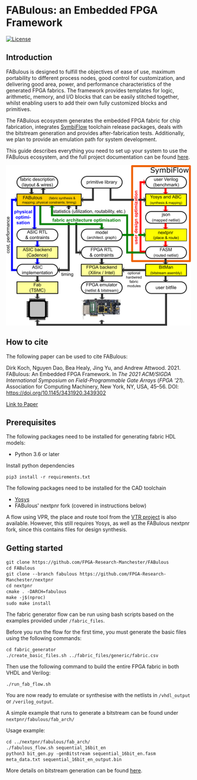 # FABulous: an Embedded FPGA Framework
[![License](https://img.shields.io/badge/License-Apache%202.0-blue.svg)](https://opensource.org/licenses/Apache-2.0)

## Introduction
FABulous is designed to fulfill the objectives of ease of use, maximum portability to different process nodes, good control for customization, and delivering good area, power, and performance characteristics of the generated FPGA fabrics. The framework provides templates for logic, arithmetic, memory, and I/O blocks that can be easily stitched together, whilst enabling users to add their own fully customized blocks and primitives.

The FABulous ecosystem generates the embedded FPGA fabric for chip fabrication, integrates 
[SymbiFlow](https://symbiflow.github.io/) 
toolchain release packages, deals with the bitstream generation and provides after-fabrication tests. Additionally, we plan to provide an emulation path for system development.

This guide describes everything you need to set up your system to use the FABulous ecosystem, and the full project documentation can be found [here](https://fabulous.readthedocs.io/en/latest/).

![FABulous Ecosystem Diagram](docs/source/figs/fabulous_ecosystem.png)

## How to cite

The following paper can be used to cite FABulous:

Dirk Koch, Nguyen Dao, Bea Healy, Jing Yu, and Andrew Attwood. 2021. FABulous: An Embedded FPGA Framework. In <i>The 2021 ACM/SIGDA International Symposium on Field-Programmable Gate Arrays</i> (<i>FPGA '21</i>). Association for Computing Machinery, New York, NY, USA, 45–56. DOI: https://doi.org/10.1145/3431920.3439302

[Link to Paper](https://dl.acm.org/doi/pdf/10.1145/3431920.3439302)

## Prerequisites
The following packages need to be installed for generating fabric HDL models:
 - Python 3.6 or later

Install python dependencies
```
pip3 install -r requirements.txt
```

The following packages need to be installed for the CAD toolchain
 - [Yosys](https://github.com/YosysHQ/yosys)
 - FABulous' nextpnr fork (covered in instructions below)
 
 A flow using VPR, the place and route tool from the [VTR project](https://github.com/verilog-to-routing/vtr-verilog-to-routing) is also available. However, this still requires Yosys, as well as the FABulous nextpnr fork, since this contains files for design synthesis.

## Getting started
```
git clone https://github.com/FPGA-Research-Manchester/FABulous
cd FABulous
git clone --branch fabulous https://github.com/FPGA-Research-Manchester/nextpnr
cd nextpnr
cmake . -DARCH=fabulous
make -j$(nproc)
sudo make install
```

The fabric generator flow can be run using bash scripts based on the examples provided under ```/fabric_files```.

Before you run the flow for the first time, you must generate the basic files using the following commands:
```
cd fabric_generator
./create_basic_files.sh ../fabric_files/generic/fabric.csv
```
Then use the following command to build the entire FPGA fabric in both VHDL and Verilog:
```
./run_fab_flow.sh
```
You are now ready to emulate or synthesise with the netlists in ```/vhdl_output``` or ```/verilog_output```.

A simple example that runs to generate a bitstream can be found under ```nextpnr/fabulous/fab_arch/```

Usage example:

```
cd ../nextpnr/fabulous/fab_arch/
./fabulous_flow.sh sequential_16bit_en
python3 bit_gen.py -genBitstream sequential_16bit_en.fasm meta_data.txt sequential_16bit_en_output.bin
```
More details on bitstream generation can be found [here](https://github.com/FPGA-Research-Manchester/FABulous/tree/master/fabric_generator/bitstream_npnr).
